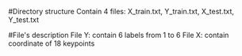 #Directory structure
Contain 4 files: X_train.txt, Y_train.txt, X_test.txt, Y_test.txt

#File's description
File Y: contain 6 labels from 1 to 6
File X: contain coordinate of 18 keypoints